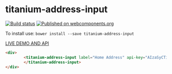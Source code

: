 # titanium-address-input
[![Build status](https://ci.appveyor.com/api/projects/status/r3px3bvghqqvaku4/branch/master?svg=true)](https://ci.appveyor.com/project/aarondrabeck/titanium-address-input/branch/master)
[![Published on webcomponents.org](https://img.shields.io/badge/webcomponents.org-published-blue.svg)](https://www.webcomponents.org/element/LssPolymerElements/titanium-address-input)

To install use: `bower install --save titanium-address-input`

[ LIVE DEMO AND API ](https://www.webcomponents.org/element/LssPolymerElements/titanium-address-input)

<!--
```
<custom-element-demo>
  <template>
    <link rel="import" href="titanium-address-input.html">
        <style>
          div {
                margin:64px 16px;
          }
        </style>
    <next-code-block></next-code-block>
  </template>
</custom-element-demo>
```
-->
```html
<div>
        <titanium-address-input label="Home Address" api-key="AIzaSyCTiFwEzAkuXWgFQTr4GGAX5VpYR2aVxzw">
        </titanium-address-input>
</div>
```
